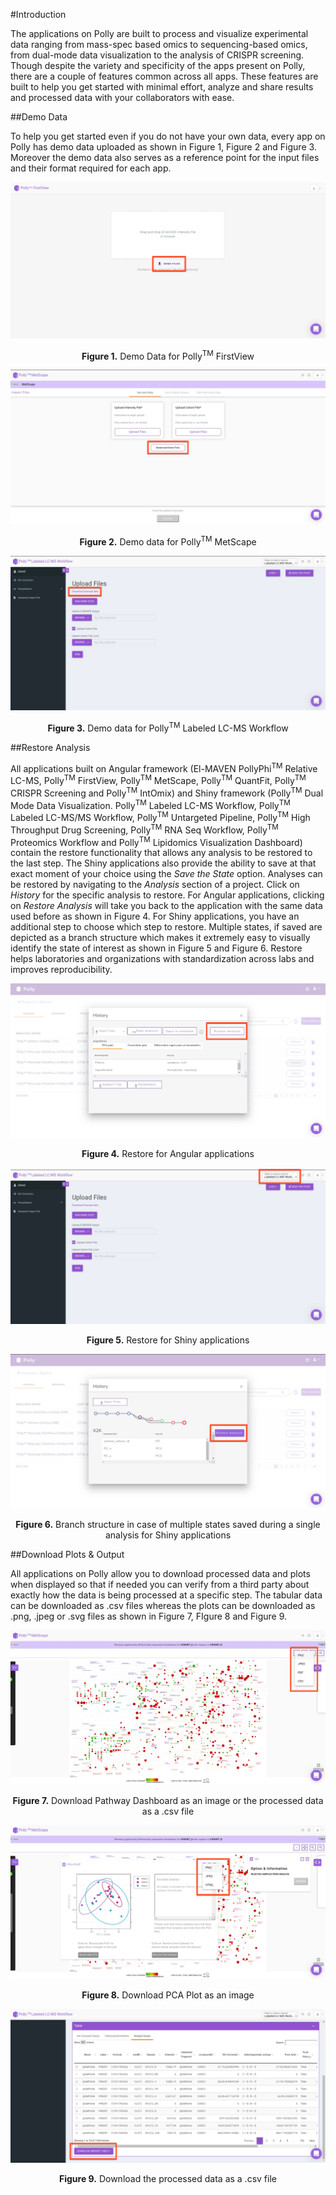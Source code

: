 #Introduction

The applications on Polly are built to process and visualize experimental data ranging from mass-spec based omics to sequencing-based omics, from dual-mode data visualization to the analysis of CRISPR screening. Though despite the variety and specificity of the apps present on Polly, there are a couple of features common across all apps. These features are built to help you get started with minimal effort, analyze and share results and processed data with your collaborators with ease.

##Demo Data

To help you get started even if you do not have your own data, every app on Polly has demo data uploaded as shown in Figure 1, Figure 2 and Figure 3. Moreover the demo data also serves as a reference point for the input files and their format required for each app.

![Screenshot](img/GeneralFeatures/DemoDataFV.png) <center>**Figure 1.** Demo Data for Polly<sup>TM</sup> FirstView</center>


![Screenshot](img/GeneralFeatures/DemoDataMS.png) <center>**Figure 2.** Demo data for Polly<sup>TM</sup> MetScape</center>


![Screenshot](img/GeneralFeatures/DemoDataLLCMS.png)<center>**Figure 3.** Demo data for Polly<sup>TM</sup> Labeled LC-MS Workflow</center>

##Restore Analysis

All applications built on Angular framework (El-MAVEN PollyPhi<sup>TM</sup> Relative LC-MS, Polly<sup>TM</sup> FirstView, Polly<sup>TM</sup> MetScape, Polly<sup>TM</sup> QuantFit, Polly<sup>TM</sup> CRISPR Screening and Polly<sup>TM</sup> IntOmix) and Shiny framework (Polly<sup>TM</sup> Dual Mode Data Visualization. Polly<sup>TM</sup> Labeled LC-MS Workflow, Polly<sup>TM</sup> Labeled LC-MS/MS Workflow, Polly<sup>TM</sup> Untargeted Pipeline, Polly<sup>TM</sup> High Throughput Drug Screening, Polly<sup>TM</sup> RNA Seq Workflow, Polly<sup>TM</sup> Proteomics Workflow and Polly<sup>TM</sup> Lipidomics Visualization Dashboard) contain the restore functionality that allows any analysis to be restored to the last step. The Shiny applications also provide the ability to save at that exact moment of your choice using the *Save the State* option. Analyses can be restored by navigating to the *Analysis* section of a project. Click on *History* for the specific analysis to restore. For Angular applications, clicking on *Restore Analysis* will take you back to the application with the same data used before as shown in Figure 4. For Shiny applications, you have an additional step to choose which step to restore. Multiple states, if saved are depicted as a branch structure which makes it extremely easy to visually identify the state of interest as shown in Figure 5 and Figure 6.  Restore helps laboratories and organizations with standardization across labs and improves reproducibility.

![Screenshot](img/GeneralFeatures/MetScapeRestore.png) <center>**Figure 4.** Restore for Angular applications
</center>

![Screenshot](img/GeneralFeatures/LLCMSRestore.png) <center>**Figure 5.** Restore for Shiny applications</center>


![Screenshot](img/GeneralFeatures/RestoreShiny.png) <center>**Figure 6.** Branch structure in case of multiple states saved during a single analysis for Shiny applications</center>

##Download Plots & Output

All applications on Polly allow you to download processed data and plots when displayed so that if needed you can verify from a third party about exactly how the data is being processed at a specific step. The tabular data can be downloaded as .csv files whereas the plots can be downloaded as .png, .jpeg or .svg files as shown in Figure 7, FIgure 8 and Figure 9.

![Screenshot](img/GeneralFeatures/DownloadMS1.png)<center>**Figure 7.** Download Pathway Dashboard as an image or the processed data as a .csv file</center>


![Screenshot](img/GeneralFeatures/DownloadMS2.png) <center>**Figure 8.** Download PCA Plot as an image</center>


![Screenshot](img/GeneralFeatures/DownloadLLCMS.png) <center>**Figure 9.** Download the processed data as a .csv file</center>
